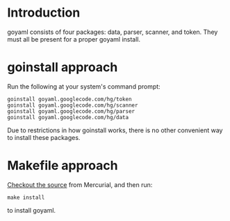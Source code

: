 # Introduction #

goyaml consists of four packages: data, parser, scanner, and token. They must all be present for a proper goyaml install.


# goinstall approach #

Run the following at your system's command prompt:

```
goinstall goyaml.googlecode.com/hg/token
goinstall goyaml.googlecode.com/hg/scanner
goinstall goyaml.googlecode.com/hg/parser
goinstall goyaml.googlecode.com/hg/data
```

Due to restrictions in how goinstall works, there is no other convenient way to install these packages.

# Makefile approach #

[Checkout the source](http://code.google.com/p/goyaml/source/checkout) from Mercurial, and then run:

```
make install
```

to install goyaml.